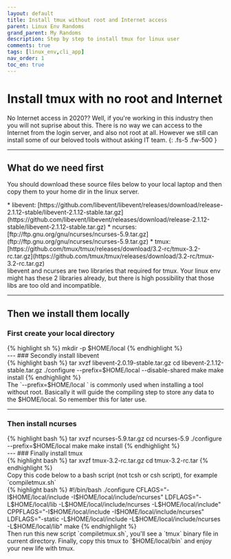 ```yaml
---
layout: default
title: Install tmux without root and Internet access
parent: Linux Env Randoms
grand_parent: My Randoms
description: Step by step to install tmux for linux user
comments: true
tags: [linux_env,cli_app]
nav_order: 1
toc_en: true
---
```


# Install tmux with no root and Internet
No Internet access in 2020?? Well, if you're working in this industry then you will not suprise about this. There is no way we can access to the Internet from the login server, and also not root at all. However we still can install some of our beloved tools without asking IT team.
{: .fs-5 .fw-500 }

---
## What do we need first
You should download these source files below to your local laptop and then copy them to your home dir in the linux server. 
<div class="code-example" markdown="1" >
   * libevent: [https://github.com/libevent/libevent/releases/download/release-2.1.12-stable/libevent-2.1.12-stable.tar.gz](https://github.com/libevent/libevent/releases/download/release-2.1.12-stable/libevent-2.1.12-stable.tar.gz)
   * ncurses: [ftp://ftp.gnu.org/gnu/ncurses/ncurses-5.9.tar.gz](ftp://ftp.gnu.org/gnu/ncurses/ncurses-5.9.tar.gz)
   * tmux: [https://github.com/tmux/tmux/releases/download/3.2-rc/tmux-3.2-rc.tar.gz](https://github.com/tmux/tmux/releases/download/3.2-rc/tmux-3.2-rc.tar.gz)
</div>
libevent and ncurses are two libraries that required for tmux. Your linux env might has these 2 libraries already, but there is high possibility that those libs are too old and incompatible.

---
## Then we install them locally
### First create your local directory
<div class="code" markdown="1" >
{% highlight sh %}
   mkdir -p $HOME/local
{% endhighlight %}
</div>
---
### Secondly install libevent
<div class="code" markdown="1" >
{% highlight bash %}
   tar xvzf libevent-2.0.19-stable.tar.gz
   cd libevent-2.1.12-stable.tar.gz
   ./configure --prefix=$HOME/local --disable-shared
   make
   make install
{% endhighlight %}
</div>
The `--prefix=$HOME/local ` is commonly used when installing a tool without root. Basically it will guide the compiling step to store any data to the $HOME/local. So remember this for later use.

---
### Then install ncurses
<div class ="code" markdown="1" >
{% highlight bash %}
   tar xvzf ncurses-5.9.tar.gz
   cd ncurses-5.9
   ./configure --prefix=$HOME/local
   make
   make install
{% endhighlight %}
</div>
---
### Finally install tmux
<div class ="code" markdown="1" >
{% highlight bash %}
   tar xvzf tmux-3.2-rc.tar.gz
   cd tmux-3.2-rc.tar
{% endhighlight %}
</div>
Copy this code below to a bash script (not tcsh or csh script), for example `compiletmux.sh`

<div class ="code" markdown="1" >
{% highlight bash %}
#!/bin/bash
 ./configure CFLAGS="-I$HOME/local/include -I$HOME/local/include/ncurses" LDFLAGS="-L$HOME/local/lib -L$HOME/local/include/ncurses -L$HOME/local/include"
 CPPFLAGS="-I$HOME/local/include -I$HOME/local/include/ncurses" LDFLAGS="-static -L$HOME/local/include -L$HOME/local/include/ncurses -L$HOME/local/lib" make
{% endhighlight %}
</div>
Then run this new script `compiletmux.sh`, you'll see a `tmux` binary file in current directory. 
Finally, copy this tmux to `$HOME/local/bin` and enjoy your new life with tmux.
